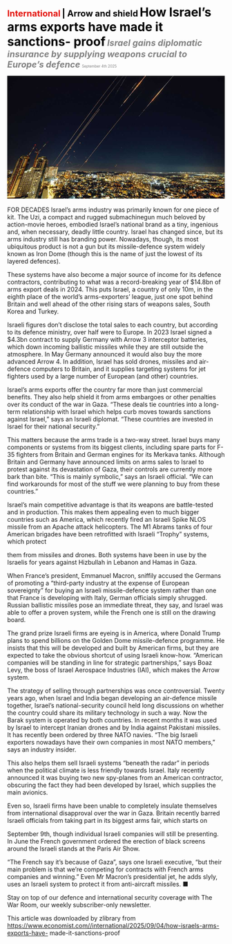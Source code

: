 <span style="color:#E3120B; font-size:14.9pt; font-weight:bold;">International</span> <span style="color:#000000; font-size:14.9pt; font-weight:bold;">| Arrow and shield</span>
<span style="color:#000000; font-size:21.0pt; font-weight:bold;">How Israel’s arms exports have made it sanctions- proof</span>
<span style="color:#808080; font-size:14.9pt; font-weight:bold; font-style:italic;">Israel gains diplomatic insurance by supplying weapons crucial to Europe’s defence</span>
<span style="color:#808080; font-size:6.2pt;">September 4th 2025</span>

![](../images/049_How_Israels_arms_exports_have_made_it_sanctions-proof/p0197_img01.jpeg)

FOR DECADES Israel’s arms industry was primarily known for one piece of kit. The Uzi, a compact and rugged submachinegun much beloved by action-movie heroes, embodied Israel’s national brand as a tiny, ingenious and, when necessary, deadly little country. Israel has changed since, but its arms industry still has branding power. Nowadays, though, its most ubiquitous product is not a gun but its missile-defence system widely known as Iron Dome (though this is the name of just the lowest of its layered defences).

These systems have also become a major source of income for its defence contractors, contributing to what was a record-breaking year of $14.8bn of arms export deals in 2024. This puts Israel, a country of only 10m, in the eighth place of the world’s arms-exporters’ league, just one spot behind Britain and well ahead of the other rising stars of weapons sales, South Korea and Turkey.

Israeli figures don’t disclose the total sales to each country, but according to its defence ministry, over half were to Europe. In 2023 Israel signed a $4.3bn contract to supply Germany with Arrow 3 interceptor batteries, which down incoming ballistic missiles while they are still outside the atmosphere. In May Germany announced it would also buy the more advanced Arrow 4. In addition, Israel has sold drones, missiles and air- defence computers to Britain, and it supplies targeting systems for jet fighters used by a large number of European (and other) countries.

Israel’s arms exports offer the country far more than just commercial benefits. They also help shield it from arms embargoes or other penalties over its conduct of the war in Gaza. “These deals tie countries into a long- term relationship with Israel which helps curb moves towards sanctions against Israel,” says an Israeli diplomat. “These countries are invested in Israel for their national security.”

This matters because the arms trade is a two-way street. Israel buys many components or systems from its biggest clients, including spare parts for F- 35 fighters from Britain and German engines for its Merkava tanks. Although Britain and Germany have announced limits on arms sales to Israel to protest against its devastation of Gaza, their controls are currently more bark than bite. “This is mainly symbolic,” says an Israeli official. “We can find workarounds for most of the stuff we were planning to buy from these countries.”

Israel’s main competitive advantage is that its weapons are battle-tested and in production. This makes them appealing even to much bigger countries such as America, which recently fired an Israeli Spike NLOS missile from an Apache attack helicopters. The M1 Abrams tanks of four American brigades have been retrofitted with Israeli “Trophy” systems, which protect

them from missiles and drones. Both systems have been in use by the Israelis for years against Hizbullah in Lebanon and Hamas in Gaza.

When France’s president, Emmanuel Macron, sniffily accused the Germans of promoting a “third-party industry at the expense of European sovereignty” for buying an Israeli missile-defence system rather than one that France is developing with Italy, German officials simply shrugged. Russian ballistic missiles pose an immediate threat, they say, and Israel was able to offer a proven system, while the French one is still on the drawing board.

The grand prize Israeli firms are eyeing is in America, where Donald Trump plans to spend billions on the Golden Dome missile-defence programme. He insists that this will be developed and built by American firms, but they are expected to take the obvious shortcut of using Israeli know-how. “American companies will be standing in line for strategic partnerships,” says Boaz Levy, the boss of Israel Aerospace Industries (IAI), which makes the Arrow system.

The strategy of selling through partnerships was once controversial. Twenty years ago, when Israel and India began developing an air-defence missile together, Israel’s national-security council held long discussions on whether the country could share its military technology in such a way. Now the Barak system is operated by both countries. In recent months it was used by Israel to intercept Iranian drones and by India against Pakistani missiles. It has recently been ordered by three NATO navies. “The big Israeli exporters nowadays have their own companies in most NATO members,” says an industry insider.

This also helps them sell Israeli systems “beneath the radar” in periods when the political climate is less friendly towards Israel. Italy recently announced it was buying two new spy-planes from an American contractor, obscuring the fact they had been developed by Israel, which supplies the main avionics.

Even so, Israeli firms have been unable to completely insulate themselves from international disapproval over the war in Gaza. Britain recently barred Israeli officials from taking part in its biggest arms fair, which starts on

September 9th, though individual Israeli companies will still be presenting. In June the French government ordered the erection of black screens around the Israeli stands at the Paris Air Show.

“The French say it’s because of Gaza”, says one Israeli executive, “but their main problem is that we’re competing for contracts with French arms companies and winning.” Even Mr Macron’s presidential jet, he adds slyly, uses an Israeli system to protect it from anti-aircraft missiles. ■

Stay on top of our defence and international security coverage with The War Room, our weekly subscriber-only newsletter.

This article was downloaded by zlibrary from https://www.economist.com//international/2025/09/04/how-israels-arms-exports-have- made-it-sanctions-proof